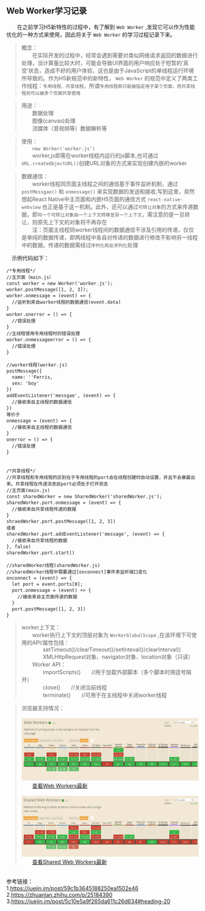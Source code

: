 ## Web Worker学习记录
&emsp;&emsp;在之前学习H5新特性的过程中，有了解到 `Web Worker` ,发现它可以作为性能优化的一种方式来使用，因此将关于 `Web Worker` 的学习过程记录下来。  
>概念：  
&emsp;&emsp;在实际开发的过程中，经常会遇到需要对类似网络请求返回的数据进行处理，当计算量比较大时，可能会导致UI界面的用户响应处于短暂的‘真空’状态，造成不好的用户体验，这也是由于JavaScript的单线程运行环境所导致的。作为H5新规范中的新特性， `Web Worker` 的规范中定义了两类工作线程：`专用线程、共享线程`，所谓`专用线程即只能被指定用于某个页面，而共享线程则可以被多个页面共享使用`  

>用途：  
&emsp;&emsp;数据处理  
&emsp;&emsp;图像(canvas)处理  
&emsp;&emsp;流媒体（音视频等）数据解析等

>使用：  
&emsp;&emsp;`new Worker('worker.js')`  
&emsp;&emsp;worker,js即需在worker线程内运行的js脚本,也可通过`URL.createObjectURL()`创建URL对象的方式来实现创建内嵌的worker  

>数据通信：  
&emsp;&emsp;worker线程同页面主线程之间的通信基于事件监听机制，通过 `postMessgae()` 和 `onmessage()` 来实现数据的发送和接收,写到这里，突然想起React Native中主页面和内嵌H5页面的通信方式 `react-native-webview` 也正是基于这一机制。此外，还可以通过`可转让对象`的方式来传递数据，即`将一个可转让对象由一个上下文转移至另一个上下文`，需注意的是一旦转让，则原先上下文的对象将不再存在  
&emsp;&emsp;注：页面主线程同worker线程间的数据通信不涉及引用的传递，仅仅是单纯的数据传递，即两线程中各自对传递的数据进行修改不影响另一线程中的数据。传递的数据需经过`序列化和反序列化`处理  

&emsp;示例代码如下：  

    /*专用线程*/
    //主页面（main.js）
    const worker = new Worker('worker.js');
    worker.postMessage([1, 2, 3]);
    worker.onmessage = (event) => {
      //监听到来自worker线程的数据通信(event.data)
    }  
    worker.onerror = () => {
      //错误处理
    }
    //主线程使用专用线程时的错误处理
    worker.onmessageerror = () => {
      //错误处理
    }

    //worker线程(worker.js)
    postMessage({
      name: ''Ferris,
      sex: 'boy'
    })
    addEventListener('messgae', (event) => {
      //接收来自主线程的数据通信
    })
    等价于
    onmessage = (event) => {
      //接收来自主线程的数据通信
    }
    onerror = () => {
      //错误处理
    }


    /*共享线程*/
    //共享线程和专用线程的区别在于专用线程的port会在线程创建时自动设置，并且不会暴露出来。共享线程在传递消息前port必须处于打开状态
    //主页面(main.js)
    const sharedWorker = new SharedWorker('sharedWorker.js');
    sharedWorker.port.onmessage = (event) => {
      //接收来自共享线程传递的数据
    }
    shraedWorker.port.postMessage([1, 2, 3])
    或者
    sharedWorker.port.addEventListener('message', (event) => {
      //接收来自共享线程的数据
    }, false)
    sharedWorker.port.start()

    //sharedWorker线程(sharedWorker.js)
    //sharedWorker线程中需要通过[onconnect]事件来监听端口变化
    onconnect = (event) => {
      let port = event.ports[0];
      port.onmessage = (event) +> {
        //接收来自主页面传递的数据
      }
      port.postMessage([1, 2, 3])
    }



>worker上下文：  
&emsp;&emsp;worker执行上下文的顶层对象为 `WorkerGlobalScope` ,在该环境下可使用的API/属性包括：  
&emsp;&emsp;&emsp;&emsp;setTimeout()/clearTimeout()/setInteval()/clearInterval()  
&emsp;&emsp;&emsp;&emsp;XMLHttpRequest对象、navigator对象、location对象（只读）  
&emsp;&emsp;Worker API：  
&emsp;&emsp;&emsp;&emsp;importScripts()&emsp;&emsp;//用于加载外部脚本（多个脚本时用逗号隔开）  
&emsp;&emsp;&emsp;&emsp;close()&emsp;&emsp;//关闭当前线程  
&emsp;&emsp;&emsp;&emsp;terminate()&emsp;&emsp;//可用于在主线程中关闭worker线程  

>浏览器支持情况：  
&emsp;&emsp;![avator](./asset/images/WebWrokerBrowserSupport.png)  
&emsp;&emsp;[查看Web Workers最新](https://caniuse.com/#feat=webworkers)  
&emsp;&emsp;![avator](./asset/images/SharedWebWrokerBrowserSupport.png)  
&emsp;&emsp;[查看Shared Web Workers最新](https://caniuse.com/#feat=webworkers)   


&emsp;&emsp;  
参考链接：  
1.https://juejin.im/post/59c1b3645188250ea1502e46  
2.https://zhuanlan.zhihu.com/p/25184390  
3.https://juejin.im/post/5c10e5a9f265da611c26d634#heading-20